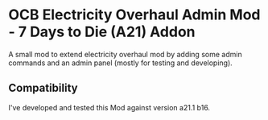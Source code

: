 # OCB Electricity Overhaul Admin Mod - 7 Days to Die (A21) Addon

A small mod to extend electricity overhaul mod by adding some admin
commands and an admin panel (mostly for testing and developing).

## Compatibility

I've developed and tested this Mod against version a21.1 b16.
